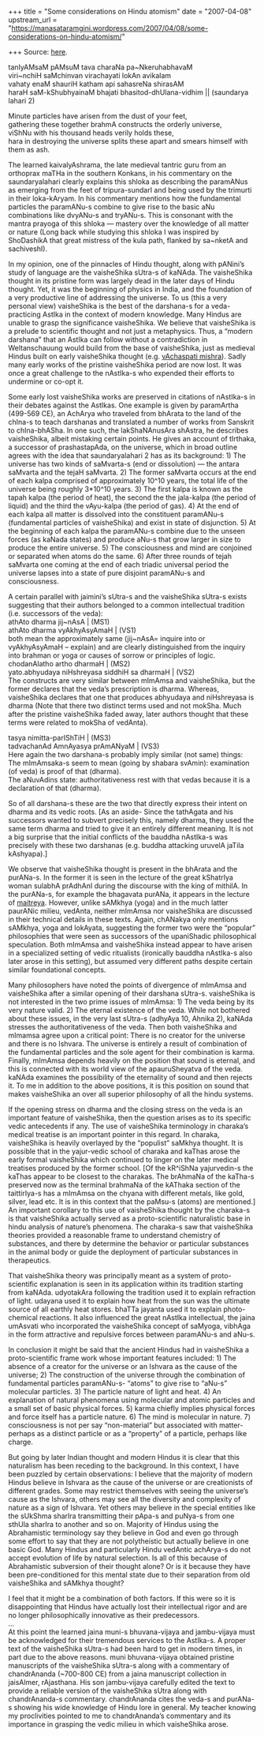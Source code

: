 +++
title = "Some considerations on Hindu atomism"
date = "2007-04-08"
upstream_url = "https://manasataramgini.wordpress.com/2007/04/08/some-considerations-on-hindu-atomism/"

+++
Source: [here](https://manasataramgini.wordpress.com/2007/04/08/some-considerations-on-hindu-atomism/).

tanIyAMsaM pAMsuM tava charaNa pa\~NkeruhabhavaM  
viri\~nchiH saMchinvan virachayati lokAn avikalam   
vahaty enaM shauriH katham api sahasreNa shirasAM  
haraH saM-kShubhyainaM bhajati bhasitod-dhUlana-vidhim \|\| (saundarya lahari 2)

Minute particles have arisen from the dust of your feet,  
gathering these together brahmA constructs the orderly universe,  
viShNu with his thousand heads verily holds these,  
hara in destroying the universe splits these apart and smears himself with them as ash.

The learned kaivalyAshrama, the late medieval tantric guru from an orthoprax maTHa in the southern Konkans, in his commentary on the saundaryalahari clearly explains this shloka as describing the paramANus as emerging from the feet of tripura-sundarI and being used by the trimurti in their loka-kAryam. In his commentary mentions how the fundamental particles the paramANu-s combine to give rise to the basic aNu combinations like dvyANu-s and tryANu-s. This is consonant with the mantra prayoga of this shloka — mastery over the knowledge of all matter or nature (Long back while studying this shloka I was inspired by ShoDashikA that great mistress of the kula path, flanked by sa\~nketA and sachiveshI).

In my opinion, one of the pinnacles of Hindu thought, along with pANini’s study of language are the vaisheShika sUtra-s of kaNAda. The vaisheShika thought in its pristine form was largely dead in the later days of Hindu thought. Yet, it was the beginning of physics in India, and the foundation of a very productive line of addressing the universe. To us (this a very personal view) vaisheShika is the best of the darshana-s for a veda-practicing AstIka in the context of modern knowledge. Many Hindus are unable to grasp the significance vaisheShika. We believe that vaisheShika is a prelude to scientific thought and not just a metaphysics. Thus, a “modern darshana” that an AstIka can follow without a contradiction in Weltanschauung would build from the base of vaisheShika, just as medieval Hindus built on early vaisheShika thought
(e.g. [vAchaspati
mishra](http://manasataramgini.wordpress.com/2004/09/vachaspati-on-atomic-coordinates.html)). Sadly many early works of the pristine vaisheShika period are now lost. It was once a great challenge to the nAstIka-s who expended their efforts to undermine or co-opt it.

Some early lost vaisheShika works are preserved in citations of nAstIka-s in their debates against the AstIkas. One example is given by paramArtha (499-569 CE), an AchArya who traveled from bhArata to the land of the chIna-s to teach darshanas and translated a number of works from Sanskrit to chIna-bhASha. In one such, the lakShaNAnusAra shAstra, he describes vaisheShika, albeit mistaking certain points. He gives an account of tIrthaka, a successor of prashastapAda, on the universe, which in broad outline agrees with the idea that saundaryalahari 2 has as its background: 1) The universe has two kinds of saMvarta-s (end or dissolution) — the antara saMvarta and the tejaH saMvarta. 2) The former saMvarta occurs at the end of each kalpa comprised of approximately 10^10 years, the total life of the universe being roughly 3\*10^10 years. 3) The first kalpa is known as the tapah kalpa (the period of heat), the second the the jala-kalpa (the period of liquid) and the third the vAyu-kalpa (the period of gas). 4) At the end of each kalpa all matter is dissolved into the constituent paramANu-s (fundamental particles of vaisheShika) and exist in state of disjunction. 5) At the beginning of each kalpa the paramANu-s combine due to the unseen forces
(as kaNada states) and produce aNu-s that grow larger in size to produce
the entire universe. 5) The consciousness and mind are conjoined or separated when atoms do the same. 6) After three rounds of tejah saMvarta one coming at the end of each triadic universal period the universe lapses into a state of pure disjoint paramANu-s and consciousness.

A certain parallel with jaimini’s sUtra-s and the vaisheShika sUtra-s exists suggesting that their authors belonged to a common intellectual tradition (i.e. successors of the veda):  
athAto dharma jij\~nAsA \| (MS1)  
athAto dharma vyAkhyAsyAmaH \| (VS1)  
both mean the approximately same (jij\~nAsA= inquire into or vyAkhyAsyAmaH – explain) and are clearly distinguished from the inquiry into brahman or yoga or causes of sorrow or principles of logic.  
chodanAlatho artho dharmaH \| (MS2)  
yato.abhyudaya niHshreyasa siddhiH sa dharmaH \| (VS2)  
The constructs are very similar between mImAmsa and vaisheShika, but the former declares that the veda’s prescription is dharma. Whereas, vaisheShika declares that one that produces abhyudaya and niHshreyasa is dharma (Note that there two distinct terms used and not mokSha. Much after the pristine vaisheShika faded away, later authors thought that these terms were related to mokSha of vedAnta).

tasya nimitta-parIShTiH \| (MS3)  
tadvachanAd AmnAyasya prAmANyaM \| (VS3)  
Here again the two darshana-s probably imply similar (not same) things: The mImAmsaka-s seem to mean (going by shabara svAmin): examination (of veda) is proof of that (dharma).  
The aNuvAdins state: authoritativeness rest with that vedas because it is a declaration of that (dharma).

So of all darshana-s these are the two that directly express their intent on dharma and its vedic roots. \[As an aside- Since the tathAgata and his successors wanted to subvert precisely this, namely dharma, they used the same term dharma and tried to give it an entirely different meaning. It is not a big surprise that the initial conflicts of the bauddha nAstIka-s was precisely with these two darshanas (e.g. buddha attacking uruvelA jaTila kAshyapa).\]

We observe that vaisheShika thought is present in the bhArata and the purANa-s. In the former it is seen in the lecture of the great kShatrIya woman sulabhA prAdhAnI during the discourse with the king of mithilA. In the purANa-s, for example the bhagavata purANa, it appears in the lecture of [maitreya](http://manasataramgini.wordpress.com/2004/09/maitreyas-atomism.html). However, unlike sAMkhya (yoga) and in the much latter paurANic milieu, vedAnta, neither mImAmsa nor vaisheShika are discussed in their technical details in these texts. Again, chANakya only mentions sAMkhya, yoga and lokAyata, suggesting the former two were the “popular” philosophies that were seen as successors of the upaniShadic philosophical speculation. Both mImAmsa and vaisheShika instead appear to have arisen in a specialized setting of vedic ritualists (ironically bauddha nAstIka-s also later arose in this setting), but assumed very different paths despite certain similar foundational concepts.

Many philosophers have noted the points of divergence of mImAmsa and vaisheShika after a similar opening of their darshana sUtra-s. vaisheShika is not interested in the two prime issues of mImAmsa: 1) The veda being by its very nature valid. 2) The eternal existence of the veda. While not bothered about these issues, in the very last sUtra-s
(adhyAya 10, Ahnika 2), kaNAda stresses the authoritativeness of the
veda. Then both vaisheShika and mImamsa agree upon a critical point: There is no creator for the universe and there is no Ishvara. The universe is entirely a result of combination of the fundamental particles and the sole agent for their combination is karma. Finally, mImAmsa depends heavily on the position that sound is eternal, and this is connected with its world view of the apauruSheyatva of the veda. kaNAda examines the possibility of the eternality of sound and then rejects it. To me in addition to the above positions, it is this position on sound that makes vaisheShika an over all superior philosophy of all the hindu systems.

If the opening stress on dharma and the closing stress on the veda is an important feature of vaisheShika, then the question arises as to its specific vedic antecedents if any. The use of vaisheShika terminology in charaka’s medical treatise is an important pointer in this regard. In charaka, vaisheShika is heavily overlayed by the “populist” saMkhya thought. It is possible that in the yajur-vedic school of charaka and kaThas arose the early formal vaisheShika which continued to linger on the later medical treatises produced by the former school. \[Of the kR^iShNa yajurvedin-s the kaThas appear to be closest to the charakas. The brAhmaNa of the kaTha-s preserved now as the terminal brahmaNa of the kAThaka section of the taittirIya-s has a mImAmsa on the chyana with different metals, like gold, silver, lead etc. It is in this context that the paMsu-s (atoms) are mentioned.\] An important corollary to this use of vaisheShika thought by the charaka-s is that vaisheShika actually served as a proto-scientific naturalistic base in hindu analysis of nature’s phenomena. The charaka-s saw that vaisheShika theories provided a reasonable frame to understand chemistry of substances, and there by determine the behavior or particular substances in the animal body or guide the deployment of particular substances in therapeutics.

That vaisheShika theory was principally meant as a system of proto-scientific explanation is seen in its application within its tradition starting from kaNAda. udyotakAra following the tradition used it to explain refraction of light. udayana used it to explain how heat from the sun was the ultimate source of all earthly heat stores. bhaTTa jayanta used it to explain photo-chemical reactions. It also influenced the great nAstIka intellectual, the jaina umAsvati who incorporated the vaisheShika concept of saMyoga, vibhAga in the form attractive and repulsive forces between paramANu-s and aNu-s.

In conclusion it might be said that the ancient Hindus had in vaisheShika a proto-scientific frame work whose important features included: 1) The absence of a creator for the universe or an Ishvara as the cause of the universe; 2) The construction of the universe through the combination of fundamental particles paramANu-s- “atoms” to give rise to “aNu-s” molecular particles. 3) The particle nature of light and heat. 4) An explanation of natural phenomena using molecular and atomic particles and a small set of basic physical forces. 5) karma chiefly implies physical forces and force itself has a particle nature. 6) The mind is molecular in nature. 7) consciousness is not per say “non-material” but associated with matter- perhaps as a distinct particle or as a “property” of a particle, perhaps like charge.

But going by later Indian thought and modern Hindus it is clear that this naturalism has been receding to the background. In this context, I have been puzzled by certain observations: I believe that the majority of modern Hindus believe in Ishvara as the cause of the universe or are creationists of different grades. Some may restrict themselves with seeing the universe’s cause as the Ishvara, others may see all the diversity and complexity of nature as a sign of Ishvara. Yet others may believe in the special entities like the sUkShma sharIra transmitting their pApa-s and puNya-s from one sthUla sharIra to another and so on. Majority of Hindus using the Abrahamistic terminology say they believe in God and even go through some effort to say that they are not polytheistic but actually believe in one basic God. Many Hindus and particularly Hindu vedAntic achArya-s do not accept evolution of life by natural selection. Is all of this because of Abrahamistic subversion of their thought alone? Or is it because they have been pre-conditioned for this mental state due to their separation from old vaisheShika and sAMkhya thought?

I feel that it might be a combination of both factors. If this were so it is disappointing that Hindus have actually lost their intellectual rigor and are no longer philosophically innovative as their predecessors.  
…  
At this point the learned jaina muni-s bhuvana-vijaya and jambu-vijaya must be acknowledged for their tremendous services to the AstIka-s. A proper text of the vaisheShika sUtra-s had been hard to get in modern times, in part due to the above reasons. muni bhuvana-vijaya obtained pristine manuscripts of the vaisheShika sUtra-s along with a commentary of chandrAnanda (\~700-800 CE) from a jaina manuscript collection in jaisAlmer, rAjasthana. His son jambu-vijaya carefully edited the text to provide a reliable version of the vaisheShika sUtra along with chandrAnanda-s commentary. chandrAnanda cites the veda-s and purANa-s showing his wide knowledge of Hindu lore in general. My teacher knowing my proclivities pointed to me to chandrAnanda’s commentary and its importance in grasping the vedic milieu in which vaisheShika arose.

